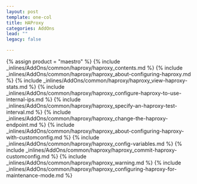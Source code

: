 ```yaml
---
layout: post
template: one-col
title: HAProxy
categories: AddOns
lead: ""
legacy: false

---
```

{% assign product = "maestro" %}
{% include _inlines/AddOns/common/haproxy/haproxy_contents.md %}
{% include _inlines/AddOns/common/haproxy/haproxy_about-configuring-haproxy.md %}
{% include _inlines/AddOns/common/haproxy/haproxy_view-haproxy-stats.md %}
{% include _inlines/AddOns/common/haproxy/haproxy_configure-haproxy-to-use-internal-ips.md %}
{% include _inlines/AddOns/common/haproxy/haproxy_specify-an-haproxy-test-interval.md %}
{% include _inlines/AddOns/common/haproxy/haproxy_change-the-haproxy-endpoint.md %}
{% include _inlines/AddOns/common/haproxy/haproxy_about-configuring-haproxy-with-customconfig.md %}
{% include _inlines/AddOns/common/haproxy/haproxy_config-variables.md %}
{% include _inlines/AddOns/common/haproxy/haproxy_commit-haproxy-customconfig.md %}
{% include _inlines/AddOns/common/haproxy/haproxy_warning.md %}
{% include _inlines/AddOns/common/haproxy/haproxy_configuring-haproxy-for-maintenance-mode.md %}
